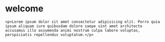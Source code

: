 <!DOCTYPE html>
<html lang="en">
<head>
    <meta charset="UTF-8">
    <meta name="viewport" content="width=device-width, initial-scale=1.0">
    <title>Document</title>
</head>
<body>
    <h1>welcome</h1>

    <p>Lorem ipsum dolor sit amet consectetur adipisicing elit. Porro quia ipsum aliquam iure quibusdam dolore saepe sint amet architecto accusamus illo assumenda animi nostrum culpa labore voluptas, perspiciatis repellendus voluptatum.</p>
</body>
</html>

